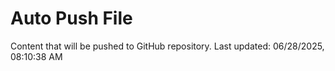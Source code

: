 # Auto Push File

Content that will be pushed to GitHub repository.
Last updated: 06/28/2025, 08:10:38 AM